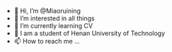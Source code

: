 - 👋 Hi, I’m @Miaoruining
- 👀 I’m interested in all things
- 🌱 I’m currently learning CV 
- 💞️ I am a student of Henan University of Technology
- 📫 How to reach me ...

<!---
Miaoruining/Miaoruining is a ✨ special ✨ repository because its `README.md` (this file) appears on your GitHub profile.
You can click the Preview link to take a look at your changes.
--->
